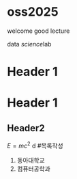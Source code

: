 # oss2025
welcome
good lecture


data *science*lab

# Header 1
Header 1
========

## Header2


$E=mc^2$
d
#목록작성
 1. 동아대학교
 2. 컴퓨터공학과
